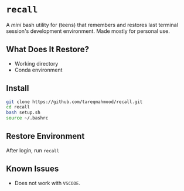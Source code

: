 # `recall`
A *mini* bash utility for (teens) that remembers and restores last terminal session's development environment. Made mostly for personal use.

## What Does It Restore?

* Working directory
* Conda environment

## Install

```bash
git clone https://github.com/tareqmahmood/recall.git
cd recall
bash setup.sh
source ~/.bashrc
```

## Restore Environment

After login, run `recall` 

## Known Issues

* Does not work with `VSCODE`.